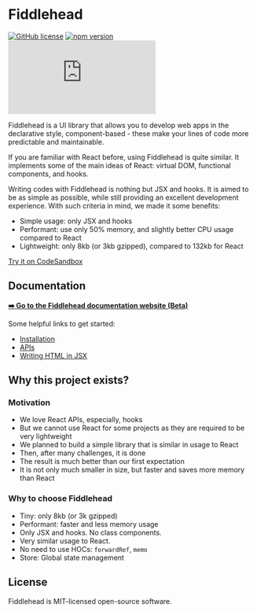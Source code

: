 # Fiddlehead

[![GitHub license](https://img.shields.io/badge/license-MIT-green.svg?logo=github)](https://github.com/CocCoc-Ad-Platform/fiddlehead/blob/master/LICENSE) [![npm version](https://img.shields.io/npm/v/fiddlehead.svg?color=green&logo=npm)](https://www.npmjs.com/package/fiddlehead) [![bundle size](https://img.shields.io/github/size/CocCoc-Ad-Platform/fiddlehead/lib/core/esm.production.js?color=green)](https://github.com/CocCoc-Ad-Platform/fiddlehead/blob/master/lib/core/esm.production.js)

Fiddlehead is a UI library that allows you to develop web apps in the declarative style,
component-based - these make your lines of code more predictable and maintainable.

If you are familiar with React before, using Fiddlehead is quite similar.
It implements some of the main ideas of React: virtual DOM, functional components, and hooks.

Writing codes with Fiddlehead is nothing but JSX and hooks.
It is aimed to be as simple as possible, while still providing an excellent development experience.
With such criteria in mind, we made it some benefits:
- Simple usage: only JSX and hooks
- Performant: use only 50% memory, and slightly better CPU usage compared to React
- Lightweight: only 8kb (or 3kb gzipped), compared to 132kb for React

[Try it on CodeSandbox](https://codesandbox.io/s/fiddlehead-stateful-component-d5pg76?from-embed)

## Documentation

**[➡️ Go to the Fiddlehead documentation website (Beta)](https://fiddleheadjs.com)**

Some helpful links to get started:

- [Installation](https://fiddleheadjs.com/Guides/Setup-Project)
- [APIs](https://fiddleheadjs.com/API)
- [Writing HTML in JSX](https://fiddleheadjs.com/Guides/Writing-HTML-in-JSX)

## Why this project exists?

### Motivation

- We love React APIs, especially, hooks
- But we cannot use React for some projects as they are required to be very lightweight
- We planned to build a simple library that is similar in usage to React
- Then, after many challenges, it is done
- The result is much better than our first expectation
- It is not only much smaller in size, but faster and saves more memory than React

### Why to choose Fiddlehead

- Tiny: only 8kb (or 3k gzipped)
- Performant: faster and less memory usage
- Only JSX and hooks. No class components.
- Very similar usage to React.
- No need to use HOCs: `forwardRef`, `memo`
- Store: Global state management

## License

Fiddlehead is MIT-licensed open-source software.
